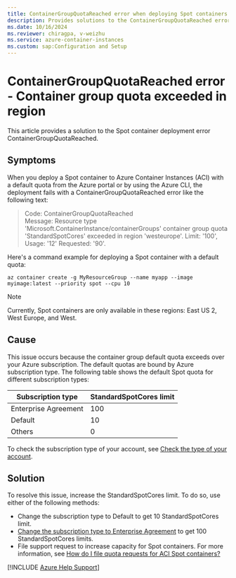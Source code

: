 ```yaml
---
title: ContainerGroupQuotaReached error when deploying Spot containers
description: Provides solutions to the ContainerGroupQuotaReached error that occurs when you deploy a Spot container to Azure Container Instances.
ms.date: 10/16/2024
ms.reviewer: chiragpa, v-weizhu
ms.service: azure-container-instances
ms.custom: sap:Configuration and Setup
---
```

# ContainerGroupQuotaReached error - Container group quota exceeded in region

This article provides a solution to the Spot container deployment error ContainerGroupQuotaReached.

## Symptoms 

When you deploy a Spot container to Azure Container Instances (ACI) with a default quota from the Azure portal or by using the Azure CLI, the deployment fails with a ContainerGroupQuotaReached error like the following text:

> Code: ContainerGroupQuotaReached  
> Message: Resource type 'Microsoft.ContainerInstance/containerGroups' container group quota 'StandardSpotCores' exceeded in region 'westeurope'. Limit: '100', Usage: '12' Requested: '90'.

Here's a command example for deploying a Spot container with a default quota:

```azurecli
az container create -g MyResourceGroup --name myapp --image myimage:latest --priority spot --cpu 10
```

> [!NOTE]
> Currently, Spot containers are only available in these regions: East US 2, West Europe, and West.

## Cause

This issue occurs because the container group default quota exceeds over your Azure subscription. The default quotas are bound by Azure subscription type. The following table shows the default Spot quota for different subscription types:

|Subscription type|	StandardSpotCores limit|
|---|---|
|Enterprise Agreement|	100|
|Default|	10|
|Others|	0|

To check the subscription type of your account, see [Check the type of your account](/azure/cost-management-billing/manage/view-all-accounts#check-the-type-of-your-account).

## Solution

To resolve this issue, increase the StandardSpotCores limit. To do so, use either of the following methods:

- Change the subscription type to Default to get 10 StandardSpotCores limit.
- [Change the subscription type to Enterprise Agreement](/azure/cost-management-billing/manage/mosp-ea-transfer) to get 100 StandardSpotCores limits.
- File support request to increase capacity for Spot containers. For more information, see [How do I file quota requests for ACI Spot containers?](/azure/container-instances/container-instances-faq#spot-containers-on-azure-container-instances--preview)

[!INCLUDE [Azure Help Support](../../../includes/azure-help-support.md)]
